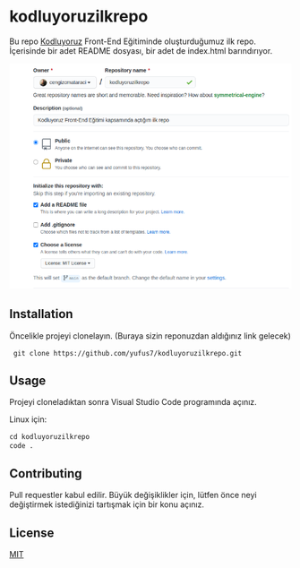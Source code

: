 # kodluyoruzilkrepo

Bu repo [Kodluyoruz](https://kodluyoruz.com) Front-End Eğitiminde oluşturduğumuz ilk repo. İçerisinde bir adet README dosyası, bir adet de index.html barındırıyor.

![Örnek resim](https://raw.githubusercontent.com/Kodluyoruz/taskforce/main/git/odev1/figures/github.png)



## Installation

Öncelikle projeyi clonelayın. (Buraya sizin reponuzdan aldığınız link gelecek)

```
 git clone https://github.com/yufus7/kodluyoruzilkrepo.git
```


## Usage

Projeyi cloneladıktan sonra Visual Studio Code programında açınız.

Linux için:

```
cd kodluyoruzilkrepo
code .
```


## Contributing

Pull requestler kabul edilir. Büyük değişiklikler için, lütfen önce neyi değiştirmek istediğinizi tartışmak için bir konu açınız.



## License

[MIT](https://choosealicense.com/licenses/mit/)
